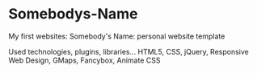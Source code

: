 # Somebodys-Name
My first websites: Somebody's Name: personal website template

Used technologies, plugins, libraries...
HTML5, 
CSS, 
jQuery, 
Responsive Web Design, 
GMaps, 
Fancybox, 
Animate CSS


